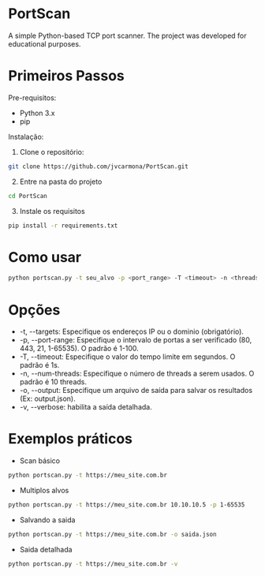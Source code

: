 # PortScan
A simple Python-based TCP port scanner. The project was developed for educational purposes.

# Primeiros Passos

Pre-requisitos:
 - Python 3.x
 - pip

Instalação: 

1. Clone o repositório:
  
```bash
git clone https://github.com/jvcarmona/PortScan.git
```
2. Entre na pasta do projeto

```bash
cd PortScan
```

3. Instale os requisitos

```bash
pip install -r requirements.txt
```

# Como usar

```bash
python portscan.py -t seu_alvo -p <port_range> -T <timeout> -n <threads> -o <output> -v
```

# Opções
 - -t, --targets: Especifique os endereços IP ou o dominio (obrigatório).
 - -p, --port-range: Especifique o intervalo de portas a ser verificado (80, 443, 21, 1-65535). O padrão é 1-100.
 - -T, --timeout: Especifique o valor do tempo limite em segundos. O padrão é 1s.
 - -n, --num-threads: Especifique o número de threads a serem usados. O padrão é 10 threads.
 - -o, --output: Especifique um arquivo de saída para salvar os resultados (Ex: output.json).
 - -v, --verbose: habilita a saída detalhada.


# Exemplos práticos

- Scan básico
```bash
python portscan.py -t https://meu_site.com.br
```

- Multiplos alvos
```bash
python portscan.py -t https://meu_site.com.br 10.10.10.5 -p 1-65535 
```

- Salvando a saida
```bash
python portscan.py -t https://meu_site.com.br -o saida.json
```

- Saida detalhada
```bash
python portscan.py -t https://meu_site.com.br -v
```
